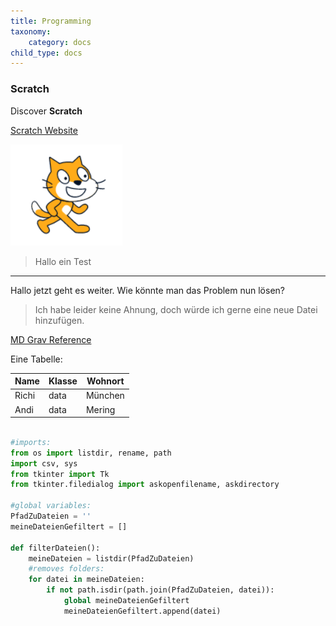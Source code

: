 ```yaml
---
title: Programming
taxonomy:
    category: docs
child_type: docs
---
```


### Scratch

Discover **Scratch**

[Scratch Website](https://scratch.mit.edu/projects/editor/)

![alt](../images/chrome_s4a4TtTTX8.png)

> Hallo ein Test

----------
Hallo jetzt geht es weiter. Wie könnte man das Problem nun lösen?

>Ich habe leider keine Ahnung, doch würde ich gerne eine neue Datei hinzufügen. 

[MD Grav Reference](https://learn.getgrav.org/16/content/markdown)

Eine Tabelle:

| Name | Klasse | Wohnort |
| ------ | ------ | -|
| Richi | data | München |
| Andi | data | Mering |

```python

#imports:
from os import listdir, rename, path
import csv, sys
from tkinter import Tk
from tkinter.filedialog import askopenfilename, askdirectory

#global variables:
PfadZuDateien = ''
meineDateienGefiltert = []

def filterDateien():
    meineDateien = listdir(PfadZuDateien)
    #removes folders:
    for datei in meineDateien:
        if not path.isdir(path.join(PfadZuDateien, datei)):
            global meineDateienGefiltert
            meineDateienGefiltert.append(datei)

```

